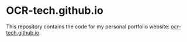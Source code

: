 # OCR-tech.github.io
This repository contains the code for my personal portfolio website: [ocr-tech.github.io](https://OCR-tech.github.io).
